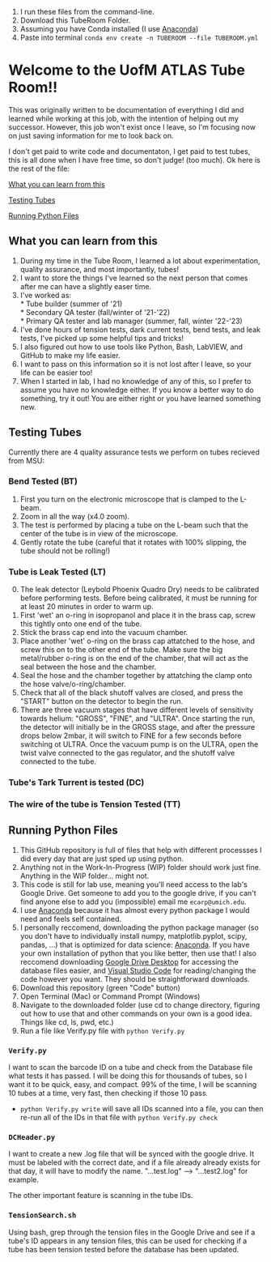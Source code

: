 1.    I run these files from the command-line.
2.    Download this TubeRoom Folder. 
3.    Assuming you have Conda installed (I use [Anaconda](#code))
4.    Paste into terminal
`conda env create -n TUBEROOM --file TUBEROOM.yml`

# Welcome to the UofM ATLAS Tube Room!!
 This was originally written to be documentation of everything I did and learned while working at this job, with the intention of helping out my successor. However, this job won't exist once I leave, so I'm focusing now on just saving information for me to look back on. 

 I don't get paid to write code and documentaton, I get paid to test tubes, this is all done when I have free time, so don't judge! (too much). Ok here is the rest of the file:



[What you can learn from this](#why)

[Testing Tubes](#testing)

[Running Python Files](#why)


## <a name="why"> What you can learn from this  
1.    During my time in the Tube Room, I learned a lot about experimentation, quality assurance, and most importantly, tubes!
1.    I want to store the things I've learned so the next person that comes after me can have a slightly easer time. 
1.    I've worked as:  
    *    Tube builder (summer of '21)    
    *    Secondary QA tester (fall/winter of '21-'22)    
    *    Primary QA tester and lab manager (summer, fall, winter '22-'23)    
1.    I've done hours of tension tests, dark current tests, bend tests, and leak tests, I've picked up some helpful tips and tricks!
1.    I also figured out how to use tools like Python, Bash, LabVIEW, and GitHub to make my life easier. 
1.    I want to pass on this information so it is not lost after I leave, so your life can be easier too! 
1.    When I started in lab, I had no knowledge of any of this, so I prefer to assume you have no knowledge either. If you know a better way to do something, try it out! You are either right or you have learned something new.

## <a name="testing"> Testing Tubes </a>
Currently there are 4 quality assurance tests we perform on tubes recieved from MSU:
###    Bend Tested (BT)
1.    First you turn on the electronic microscope that is clamped to the L-beam. 
1.    Zoom in all the way (x4.0 zoom).
1.    The test is performed by placing a tube on the L-beam such that the center of the tube is in view of the microscope. 
1.    Gently rotate the tube (careful that it rotates with 100% slipping, the tube should not be rolling!)
###    Tube is Leak Tested (LT)
0.   The leak detector (Leybold Phoenix Quadro Dry) needs to be calibrated before performing tests. Before being calibrated, it must be running for at least 20 minutes in order to warm up. 
1.    First 'wet' an o-ring in isopropanol and place it in the brass cap, screw this tightly onto one end of the tube. 
2.    Stick the brass cap end into the vacuum chamber. 
3.    Place another 'wet' o-ring on the brass cap attatched to the hose, and screw this on to the other end of the tube. Make sure the big metal/rubber o-ring is on the end of the chamber, that will act as the seal between the hose and the chamber. 
4.    Seal the hose and the chamber together by attatching the clamp onto the hose valve/o-ring/chamber. 
5.    Check that all of the black shutoff valves are closed, and press the "START" button on the detector to begin the run. 
6.    There are three vacuum stages that have different levels of sensitivity towards helium: "GROSS", "FINE", and "ULTRA". Once starting the run, the detector will initially be in the GROSS stage, and after the pressure drops below 2mbar, it will switch to FINE for a few seconds before switching ot ULTRA. Once the vacuum pump is on the ULTRA, open the twist valve connected to the gas regulator, and the shutoff valve connected to the tube. 
###    Tube's Tark Turrent is tested (DC)
###    The wire of the tube is Tension Tested (TT)




## Running Python Files  <a name="code"></a>
1.    This GitHub repository is full of files that help with different processses I did every day that are just sped up using python.
1.    Anything not in the Work-In-Progress (WIP) folder should work just fine. Anything in the WIP folder... might not. 
1.    This code is still for lab use, meaning you'll need access to the lab's Google Drive. Get someone to add you to the google drive, if you can't find anyone else to add you (impossible) email me `ecarp@umich.edu`.
4.    I use [Anaconda](https://www.anaconda.com/) because it has almost every python package I would need and feels self contained.
5. I personally reccomend, downloading the python package manager (so you don't have to individually install numpy, matplotlib.pyplot, scipy, pandas, ...) that is optimized for data science: [Anaconda](https://www.anaconda.com/). If you have your own installation of python that you like better, then use that!
I also reccomend downloading [Google Drive Desktop](https://www.google.com/drive/download/) for accessing the database files easier, and [Visual Studio Code](https://code.visualstudio.com/) for reading/changing the code however you want. They should be straightforward downloads. 
1. Download this repository (green "Code" button)
2. Open Terminal (Mac) or Command Prompt (Windows)
3. Navigate to the downloaded folder (use cd to change directory, figuring out how to use that and other commands on your own is a good idea. Things like cd, ls, pwd, etc.)
4. Run a file like Verify.py file with `python Verify.py`

###    `Verify.py`
I want to scan the barcode ID on a tube and check from the Database file what tests it has passed. 
I will be doing this for thousands of tubes, so I want it to be quick, easy, and compact. 
99% of the time, I will be scanning 10 tubes at a time, very fast, then checking if those 10 pass.
- `python Verify.py write` will save all IDs scanned into a file, you can then re-run all of the IDs in that file with `python Verify.py check`

###    `DCHeader.py` 
I want to create a new .log file that will be synced with the google drive. It must be labeled with the correct date, 
and if a file already already exists for that day, it will have to modify the name. "...test.log" --> "...test2.log" for example.

The other important feature is scanning in the tube IDs.

###   `TensionSearch.sh` 
Using bash, grep through the tension files in the Google Drive and see if a tube's ID appears in any tension files, this can be used for checking if a tube has been tension tested before the database has been updated. 



